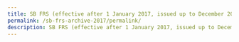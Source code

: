 ```yaml
---
title: SB FRS (effective after 1 January 2017, issued up to December 2017)
permalink: /sb-frs-archive-2017/permalink/
description: SB FRS (effective after 1 January 2017, issued up to December 2017)
---
```


